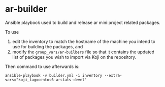 ar-builder
==========

Ansible playbook used to build and release ar mini project related packages. 

To use 

1. edit the inventory to match the hostname of the machine you intend to use for building the packages, and 
2. modify the `group_vars/ar-builbers` file so that it contains the updated list of packages you wish to import via Koji on the repository. 

Then command to use afterwards is:

`ansible-playbook -v builder.yml -i inventory --extra-vars="koji_tag=centos6-arstats-devel"`
